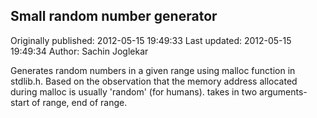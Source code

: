 ## Small random number generator

Originally published: 2012-05-15 19:49:33
Last updated: 2012-05-15 19:49:34
Author: Sachin Joglekar

Generates random numbers in a given range using malloc function in stdlib.h. Based on the observation that the memory address allocated during malloc is usually 'random' (for humans). takes in two arguments- start of range, end of range.
